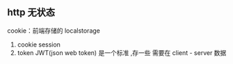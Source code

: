 ## http 无状态
cookie：前端存储的 localstorage 
1. cookie session
2. token JWT(json web token) 是一个标准 ,存一些 需要在 client - server 数据